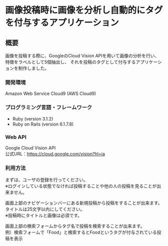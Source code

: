 # 画像投稿時に画像を分析し自動的にタグを付与するアプリケーション

## 概要

画像を投稿する際に、GoogleのCloud Vision APIを用いて画像の分析を行い、特徴をラベルとして5個抽出し、
それを投稿のタグとして付与するアプリケーションを制作しました。

### 開発環境

Amazon Web Service Cloud9 (AWS Cloud9)

### プログラミング言語・フレームワーク

* Ruby (version 3.1.2)
* Ruby on Rails (version 6.1.7.8)

### Web API

Google Cloud Vision API   
公式URL：https://cloud.google.com/vision?hl=ja

### 利用方法

まずは、ユーザの登録を行ってください。   
※ログインしている状態でなければ投稿することや他の人の投稿を見ることが出来ません。

画面上部のナビゲーションバーにある新規投稿から投稿をすることが出来ます。   
タイトルは25文字以内にしてください。   
※投稿時にタイトルと画像は必須です。

画面上部の検索フォームからタグ名で投稿を検索することが出来ます。   
例）検索フォームで「Food」と検索するとFoodというタグが付与されている投稿を表示